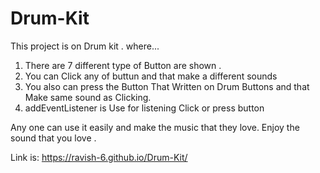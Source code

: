 # Drum-Kit
This project is on Drum kit .
where...
1. There are 7 different type of Button are shown .
2. You can Click any of buttun and that make a different sounds
3. You also can press the Button That Written on Drum Buttons and that Make same sound as Clicking.
4. addEventListener is Use for listening Click or press button 

Any one can use it easily and make the music that they love.
Enjoy the sound that you love .

Link is:  https://ravish-6.github.io/Drum-Kit/
